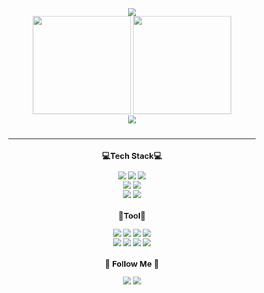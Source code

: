 
<div align="center">
<!--   header -->
  <img src="https://capsule-render.vercel.app/api?type=venom&animation=twinkling&color=02343F&fontColor=F0EDCC&height=300&section=header&text=Hi~👋%20I'm%20Back-end%20Developer%20Te-Ho%20Lee&fontSize=40">
  <div>
<!--     <img src="http://mazassumnida.wtf/api/v2/generate_badge?boj=xogh8755" > -->
    <img height=200vh src="https://github-readme-stats.vercel.app/api?username=Te-H0&show_icons=true&theme=noctis_minimus">
    <a href="https://github.com/Te-H0">
      <img height=200vh src="https://github-readme-stats.vercel.app/api/top-langs/?username=Te-H0&theme=noctis_minimus&layout=compact"/>
    </a>
<!--     <h3>I'm Studying Algorithm With Python!</h3> -->
    <div align="center">
      <img src="http://mazassumnida.wtf/api/v2/generate_badge?boj=xogh8755">
    </div>

  </div>

  <br>
  <hr>
  <h3>💻Tech Stack💻</h3> 
  <div>
    <img src="https://img.shields.io/badge/Java-007396?style=flat&logoColor=white"/>
    <img src="https://img.shields.io/badge/Spring-6DB33F?style=flat&logo=spring&logoColor=white">
    <img src="https://img.shields.io/badge/Springboot-6DB33F?style=flat&logo=springboot&logoColor=white">
    <br>
    <img src="https://img.shields.io/badge/MySQL-4479A1?style=flat&logo=MySQL&logoColor=white">
    <img src="https://img.shields.io/badge/MariaDB-003545?style=flat&logoColor=white">
    <br>
    <img src="https://img.shields.io/badge/EC2-FF9900?style=flat&logo=Amazon AWS&logoColor=white">
    <img src="https://img.shields.io/badge/RDS-527FFF?style=flat&logo=Amazon AWS&logoColor=white">
  </div>
  
  <h3>🔧Tool🔧</h3>
  <div>
    <img src="https://img.shields.io/badge/IntelliJ%20IDEA-000000?style=flat&logo=IntelliJ%20IDEA&logoColor=white">
    <img src="https://img.shields.io/badge/DataGrip-000000?style=flat&logo=DataGrip&logoColor=white">
    <img src="https://img.shields.io/badge/Github-181717?style=flat&logo=github&logoColor=white">
    <img src="https://img.shields.io/badge/Git-F05032?style=flat&logo=git&logoColor=white">
    <br>
    <img src="https://img.shields.io/badge/Notion-000000?style=flat&logo=notion&logoColor=white">
    <img src="https://img.shields.io/badge/Discord-5865F2?style=flat&logo=Discord&logoColor=white">
    <img src="https://img.shields.io/badge/Swagger-85EA2D?style=flat&logo=Swagger&logoColor=white"/>
    <img src="https://img.shields.io/badge/Figma-F24E1E?style=flat&logo=figma&logoColor=white">
  </div>
  <h3> 🐣 Follow Me 🐣 </h3>
  <a href="https://te-ho.tistory.com"><img src="https://img.shields.io/badge/Tistory-cccccc?style=flat&logo=Tistory&logoColor=white"/></a>
  <a href="mailto:teho.lee200@gmail.com"><img src="https://img.shields.io/badge/teho.lee200@gmail.com-EA4335?style=flat&logo=Gmail&logoColor=white"/></a>
  

  
</div>

<!--
**Te-H0/Te-H0** is a ✨ _special_ ✨ repository because its `README.md` (this file) appears on your GitHub profile.

Here are some ideas to get you started:

- 🔭 I’m currently working on ...
- 🌱 I’m currently learning ...
- 👯 I’m looking to collaborate on ...
- 🤔 I’m looking for help with ...
- 💬 Ask me about ...
- 📫 How to reach me: ...
- 😄 Pronouns: ...
- ⚡ Fun fact: ...
-->
